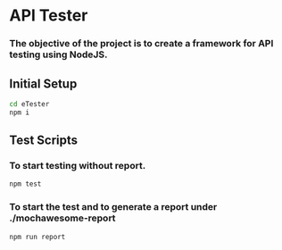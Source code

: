 # API Tester

### The objective of the project is to create a framework for API testing using NodeJS.


## Initial Setup

```sh
cd eTester
npm i
```

## Test Scripts

### To start testing without report. 
```sh 
npm test
```
### To start the test and to generate a report under ./mochawesome-report
```sh 
npm run report